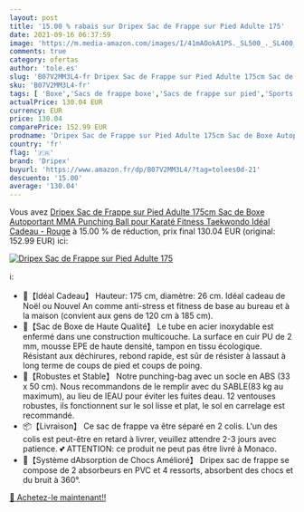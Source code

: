 ```yaml
---
layout: post
title: '15.00 % rabais sur Dripex Sac de Frappe sur Pied Adulte 175'
date: 2021-09-16 06:37:59
image: 'https://m.media-amazon.com/images/I/41mAOokA1PS._SL500_._SL400_.jpg'
comments: true
category: ofertas
author: 'tole.es'
slug: 'B07V2MM3L4-fr Dripex Sac de Frappe sur Pied Adulte 175cm Sac de Boxe...'
sku: 'B07V2MM3L4-fr'
tags: [ 'Boxe','Sacs de frappe boxe','Sacs de frappe sur pied','Sports et Loisirs','Vêtements et équipement de sport','dripex', ]
actualPrice: 130.04 EUR
currency: EUR
price: 130.04
comparePrice: 152.99 EUR
prodname: 'Dripex Sac de Frappe sur Pied Adulte 175cm Sac de Boxe Autoportant MMA Punching Ball pour Karaté Fitness Taekwondo Idéal Cadeau - Rouge'
country: 'fr'
flag: '🇫🇷'
brand: 'Dripex'
buyurl: 'https://www.amazon.fr/dp/B07V2MM3L4/?tag=tolees0d-21'
descuento: '15.00'
average: '130.04'
---
```


Vous avez [Dripex Sac de Frappe sur Pied Adulte 175cm Sac de Boxe Autoportant MMA Punching Ball pour Karaté Fitness Taekwondo Idéal Cadeau - Rouge](https://www.amazon.fr/dp/B07V2MM3L4/?tag=tolees0d-21)  à  15.00 % de réduction, prix final  130.04 EUR (original: 152.99 EUR) ici:

[![Dripex Sac de Frappe sur Pied Adulte 175](https://m.media-amazon.com/images/I/41mAOokA1PS._SL500_._SL400_.jpg)](https://www.amazon.fr/dp/B07V2MM3L4/?tag=tolees0d-21)

ℹ️:

- 👊【Idéal Cadeau】 Hauteur: 175 cm, diamètre: 26 cm. Idéal cadeau de Noël ou Nouvel An comme anti-stress et fitness de base au bureau et à la maison (convient aux gens de 120 cm à 185 cm).
- 🏅【Sac de Boxe de Haute Qualité】 Le tube en acier inoxydable est enfermé dans une construction multicouche. La surface en cuir PU de 2 mm, mousse EPE de haute densité, tampon en tissu écologique. Résistant aux déchirures, rebond rapide, est sûr de résister à lassaut à long terme de coups de pied et coups de poing.
- 🥋【Robustes et Stable】 Notre punching-bag avec un socle en ABS (33 x 50 cm). Nous recommandons de le remplir avec du SABLE(83 kg au maximum), au lieu de lEAU pour éviter les fuites deau. 12 ventouses robustes, ils fonctionnent sur le sol lisse et plat, le sol en carrelage est recommandé.
- 📦【Livraison】 Ce sac de frappe va être séparé en 2 colis. L‘un des colis est peut-être en retard à livrer, veuillez attendre 2-3 jours avec patience. 💕 ATTENTION: ce produit ne peut pas être livré à Monaco.
- 🥊【Système dAbsorption de Chocs Amélioré】 Dripex sac de frappe se compose de 2 absorbeurs en PVC et 4 ressorts, absorbent des chocs et du bruit à 360°.

[🛒 Achetez-le maintenant!!](https://www.amazon.fr/dp/B07V2MM3L4/?tag=tolees0d-21)
